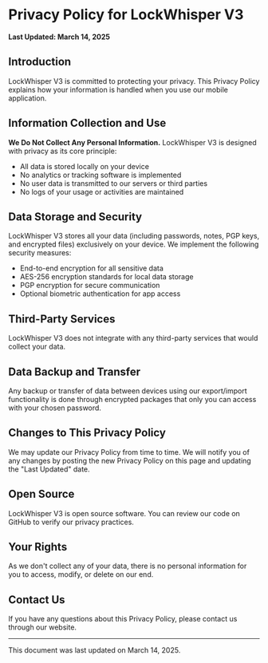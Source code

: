 # Privacy Policy for LockWhisper V3

**Last Updated: March 14, 2025**

## Introduction

LockWhisper V3 is committed to protecting your privacy. This Privacy Policy explains how your information is handled when you use our mobile application.

## Information Collection and Use

**We Do Not Collect Any Personal Information.** LockWhisper V3 is designed with privacy as its core principle:

- All data is stored locally on your device
- No analytics or tracking software is implemented
- No user data is transmitted to our servers or third parties
- No logs of your usage or activities are maintained

## Data Storage and Security

LockWhisper V3 stores all your data (including passwords, notes, PGP keys, and encrypted files) exclusively on your device. We implement the following security measures:

- End-to-end encryption for all sensitive data
- AES-256 encryption standards for local data storage
- PGP encryption for secure communication
- Optional biometric authentication for app access

## Third-Party Services

LockWhisper V3 does not integrate with any third-party services that would collect your data.

## Data Backup and Transfer

Any backup or transfer of data between devices using our export/import functionality is done through encrypted packages that only you can access with your chosen password.

## Changes to This Privacy Policy

We may update our Privacy Policy from time to time. We will notify you of any changes by posting the new Privacy Policy on this page and updating the "Last Updated" date.

## Open Source

LockWhisper V3 is open source software. You can review our code on GitHub to verify our privacy practices.

## Your Rights

As we don't collect any of your data, there is no personal information for you to access, modify, or delete on our end.

## Contact Us

If you have any questions about this Privacy Policy, please contact us through our website.

---

This document was last updated on March 14, 2025.